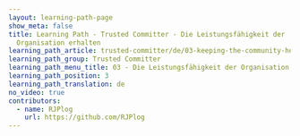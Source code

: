 ```yaml
---
layout: learning-path-page
show_meta: false
title: Learning Path - Trusted Committer - Die Leistungsfähigkeit der
  Organisation erhalten
learning_path_article: trusted-committer/de/03-keeping-the-community-healthy-de.asciidoc
learning_path_group: Trusted Committer
learning_path_menu_title: 03 - Die Leistungsfähigkeit der Organisation erhalten
learning_path_position: 3
learning_path_translation: de
no_video: true
contributors:
  - name: RJPlog
    url: https://github.com/RJPlog
---
```

<!--- This file autogenerated from https://github.com/InnerSourceCommons/InnerSourceLearningPath/blob/master/scripts/generate_learning_path_markdown.js -->